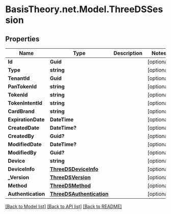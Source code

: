 # BasisTheory.net.Model.ThreeDSSession

## Properties

Name | Type | Description | Notes
------------ | ------------- | ------------- | -------------
**Id** | **Guid** |  | [optional] 
**Type** | **string** |  | [optional] 
**TenantId** | **Guid** |  | [optional] 
**PanTokenId** | **string** |  | [optional] 
**TokenId** | **string** |  | [optional] 
**TokenIntentId** | **string** |  | [optional] 
**CardBrand** | **string** |  | [optional] 
**ExpirationDate** | **DateTime** |  | [optional] 
**CreatedDate** | **DateTime?** |  | [optional] 
**CreatedBy** | **Guid?** |  | [optional] 
**ModifiedDate** | **DateTime?** |  | [optional] 
**ModifiedBy** | **Guid?** |  | [optional] 
**Device** | **string** |  | [optional] 
**DeviceInfo** | [**ThreeDSDeviceInfo**](ThreeDSDeviceInfo.md) |  | [optional] 
**_Version** | [**ThreeDSVersion**](ThreeDSVersion.md) |  | [optional] 
**Method** | [**ThreeDSMethod**](ThreeDSMethod.md) |  | [optional] 
**Authentication** | [**ThreeDSAuthentication**](ThreeDSAuthentication.md) |  | [optional] 

[[Back to Model list]](../README.md#documentation-for-models) [[Back to API list]](../README.md#documentation-for-api-endpoints) [[Back to README]](../README.md)

